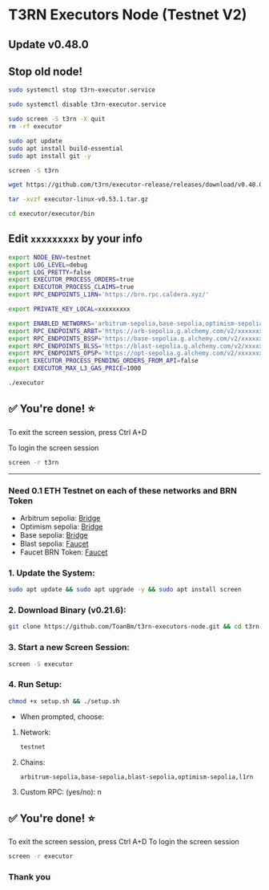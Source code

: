 # T3RN Executors Node (Testnet V2)
## Update v0.48.0
## Stop old node!
```Bash
sudo systemctl stop t3rn-executor.service
```
```Bash
sudo systemctl disable t3rn-executor.service
```
```Bash
sudo screen -S t3rn -X quit
rm -rf executor
```

```Bash
sudo apt update
sudo apt install build-essential
sudo apt install git -y
```
```Bash
screen -S t3rn
```
```Bash
wget https://github.com/t3rn/executor-release/releases/download/v0.48.0/executor-linux-v0.53.1.tar.gz
```
```Bash
tar -xvzf executor-linux-v0.53.1.tar.gz
```
```Bash
cd executor/executor/bin
```
## Edit `xxxxxxxxx` by your info
```Bash
export NODE_ENV=testnet
export LOG_LEVEL=debug
export LOG_PRETTY=false
export EXECUTOR_PROCESS_ORDERS=true
export EXECUTOR_PROCESS_CLAIMS=true
export RPC_ENDPOINTS_L1RN='https://brn.rpc.caldera.xyz/'

export PRIVATE_KEY_LOCAL=xxxxxxxxx

export ENABLED_NETWORKS='arbitrum-sepolia,base-sepolia,optimism-sepolia,l1rn'
export RPC_ENDPOINTS_ARBT='https://arb-sepolia.g.alchemy.com/v2/xxxxxxxxx'
export RPC_ENDPOINTS_BSSP='https://base-sepolia.g.alchemy.com/v2/xxxxxxxxx'
export RPC_ENDPOINTS_BLSS='https://blast-sepolia.g.alchemy.com/v2/xxxxxxxxx'
export RPC_ENDPOINTS_OPSP='https://opt-sepolia.g.alchemy.com/v2/xxxxxxxxx'
export EXECUTOR_PROCESS_PENDING_ORDERS_FROM_API=false
export EXECUTOR_MAX_L3_GAS_PRICE=1000
```
```Bash
./executor
```
## ✅ You're done! ⭐️
To exit the screen session, press Ctrl A+D

To login the screen session
```Bash
screen -r t3rn
```

------------------------------------------------------------------------------------------------------------------------
### Need 0.1 ETH Testnet on each of these networks and BRN Token
- Arbitrum sepolia:
[Bridge](https://bridge.arbitrum.io/?destinationChain=arbitrum-sepolia&sourceChain=sepolia)
- Optimism sepolia:
[Bridge](https://superbridge.app/op-sepolia)
- Base sepolia:
[Bridge](https://superbridge.app/base-sepolia)
- Blast sepolia:
[Faucet](https://blastapi.io/faucets/blastl2-testnet)
- Faucet BRN Token:
[Faucet](https://faucet.brn.t3rn.io/)

### 1. Update the System:
```Bash
sudo apt update && sudo apt upgrade -y && sudo apt install screen
```
### 2. Download Binary (v0.21.6):
```Bash
git clone https://github.com/ToanBm/t3rn-executors-node.git && cd t3rn-executors-node
```
### 3. Start a new Screen Session:
```Bash
screen -S executor
```
### 4. Run Setup:
```Bash
chmod +x setup.sh && ./setup.sh
```
- When prompted, choose:
1. Network:
   ```Bash
   testnet
   ```
3. Chains:
   ```Bash
   arbitrum-sepolia,base-sepolia,blast-sepolia,optimism-sepolia,l1rn
   ```
5. Custom RPC: (yes/no): n
## ✅ You're done! ⭐️
To exit the screen session, press Ctrl A+D
To login the screen session
```Bash
screen -r executor
```
### Thank you




